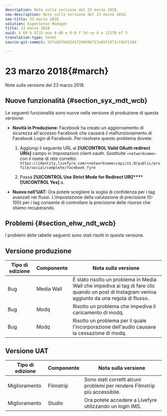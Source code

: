 ```yaml
---
description: Note sulla versione del 23 marzo 2018.
seo-description: Note sulla versione del 23 marzo 2018.
seo-title: 23 marzo 2018
solution: Experience Manager
title: 23 marzo 2018
uuid: b 69 b 8715-ace 4-48 e 0-8 f 54-ce 4 e 12170 ef 3
translation-type: tm+mt
source-git-commit: 35feb87bb82d1f298496717a65f1972cf4e71104

---
```



# 23 marzo 2018{#march}

Note sulla versione del 23 marzo 2018.

## Nuove funzionalità {#section_syx_mdt_wcb}

Le seguenti funzionalità sono nuove nella versione di produzione di questa versione:

* **Novità in Produzione:** Facebook ha creato un aggiornamento di sicurezza all&#39;accesso Facebook che causerà il malfunzionamento di Facebook Login di Facebook. Per risolvere questo problema dovete:

   1. Aggiungi il seguente URL al **[!UICONTROL Valid OAuth redirect URIs]** campo in Impostazioni client oauth. Sostituite `<networkname>` con il nome di rete corretto:
      `https://identity.livefyre.com/<networkname>/api/v1.0/public/profile/social/complete/facebook_fyre`

   1. Passa **[!UICONTROL Use Strict Mode for Redirect URI]****[!UICONTROL Yes]** a.

* **Nuovo nell&#39;UAT:** Ora potete scegliere la soglia di confidenza per i tag avanzati nei flussi. L&#39;impostazione della valutazione di precisione (0-100) per i tag consente di controllare la precisione delle risorse che stiamo recuperando.

## Problemi {#section_ehw_ndt_wcb}

I problemi delle tabelle seguenti sono stati risolti in questa versione.

## Versione produzione

| **Tipo di edizione** | **Componente** | **Nota sulla versione** |
|---|---|---|
| Bug | Media Wall | È stato risolto un problema in Media Wall che impediva ai tag di fare clic quando un post di Instagram veniva aggiunto da una regola di flusso. |
| Bug | Modq | Risolto un problema che impediva il caricamento di modq. |
| Bug | Modq | Risolto un problema per il quale l&#39;incorporazione dell&#39;audio causava la cessazione di modq. |

## Versione UAT

| **Tipo di edizione** | **Componente** | **Nota sulla versione** |
|---|---|---|
| Miglioramento | Filmstrip | Sono stati corretti alcuni problemi per rendere Filmstrip più accessibile. |
| Miglioramento | Studio | Ora potete accedere a Livefyre utilizzando un login IMS. |

